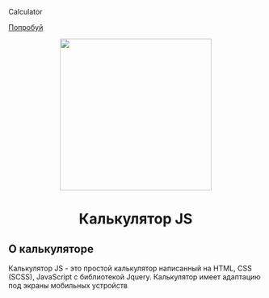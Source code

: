  Calculator

[Попробуй](https://chaplingleb.github.io/Calculator/)

<p align="center"><img src="https://vk.com/doc18686155_582099177?hash=228e67c40f26304cc8&dl=2763895e6ce5681d22" width="300"></p>
<h1 align="center">Калькулятор JS</h1>

## О калькуляторе
Калькулятор JS - это простой калькулятор написанный на HTML, CSS (SCSS), JavaScript с библиотекой Jquery.
Калькулятор имеет адаптацию под экраны мобильных устройств
